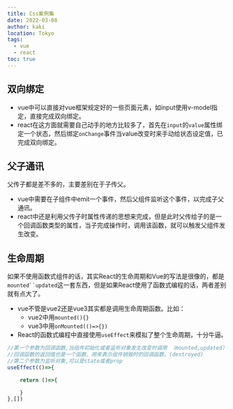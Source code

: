 ```yaml
---
title: Css案例集
date: 2022-03-08
author: kaki
location: Tokyo
tags:
  - vue
  - react
toc: true
---
```


## 双向绑定

- vue中可以直接对vue框架规定好的一些页面元素，如input使用v-model指定，直接完成双向绑定。
- react在这方面就需要自己动手的地方比较多了，首先在`input`的`value`属性绑定一个状态，然后绑定`onChange`事件当value改变时来手动给状态设定值，已完成双向绑定。

## 父子通讯

父传子都是差不多的，主要差别在于子传父。

- vue中需要在子组件中emit一个事件，然后父组件监听这个事件，以完成子父通讯。
- react中还是利用父传子时属性传递的思想来完成，但是此时父传给子的是一个回调函数类型的属性，当子完成操作时，调用该函数，就可以触发父组件发生改变。


## 生命周期

如果不使用函数式组件的话，其实React的生命周期和Vue的写法是很像的，都是`mounted``updated`这一套东西，但是如果React使用了函数式编程的话，两者差别就有点大了。
- vue不管是vue2还是vue3其实都是调用生命周期函数。比如：
  - vue2中用`mounted(){}`
  - vue3中用`onMounted(()=>{})`
- React的函数式编程中直接使用`useEffect`来模拟了整个生命周期，十分牛逼。

```ts
//第一个参数为回调函数,当组件初始化或者监听对象发生改变时调用 （mounted,updated）
//回调函数的返回值也是一个函数，用来表示组件销毁时的回调函数。(destroyed)
//第二个参数为监听对象,可以是state或者prop
useEffect(()=>{

    return ()=>{

    }
},[])

```
